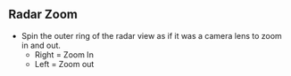 Radar Zoom
----------------
 - Spin the outer ring of the radar view as if it was a camera lens to zoom in and out.
    - Right = Zoom In
    - Left = Zoom out
